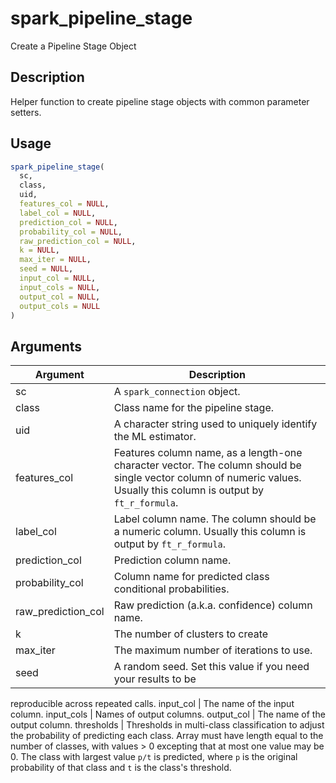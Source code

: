 # spark_pipeline_stage


Create a Pipeline Stage Object




## Description

Helper function to create pipeline stage objects with common parameter setters.





## Usage
```r
spark_pipeline_stage(
  sc,
  class,
  uid,
  features_col = NULL,
  label_col = NULL,
  prediction_col = NULL,
  probability_col = NULL,
  raw_prediction_col = NULL,
  k = NULL,
  max_iter = NULL,
  seed = NULL,
  input_col = NULL,
  input_cols = NULL,
  output_col = NULL,
  output_cols = NULL
)
```




## Arguments


Argument      |Description
------------- |----------------
sc | A `spark_connection` object.
class | Class name for the pipeline stage.
uid | A character string used to uniquely identify the ML estimator.
features_col | Features column name, as a length-one character vector. The column should be single vector column of numeric values. Usually this column is output by `ft_r_formula`.
label_col | Label column name. The column should be a numeric column. Usually this column is output by `ft_r_formula`.
prediction_col | Prediction column name.
probability_col | Column name for predicted class conditional probabilities.
raw_prediction_col | Raw prediction (a.k.a. confidence) column name.
k | The number of clusters to create
max_iter | The maximum number of iterations to use.
seed | A random seed. Set this value if you need your results to be
reproducible across repeated calls.
input_col | The name of the input column.
input_cols | Names of output columns.
output_col | The name of the output column.
thresholds | Thresholds in multi-class classification to adjust the probability of predicting each class. Array must have length equal to the number of classes, with values > 0 excepting that at most one value may be 0. The class with largest value ``p/t`` is predicted, where ``p`` is the original probability of that class and ``t`` is the class's threshold.






